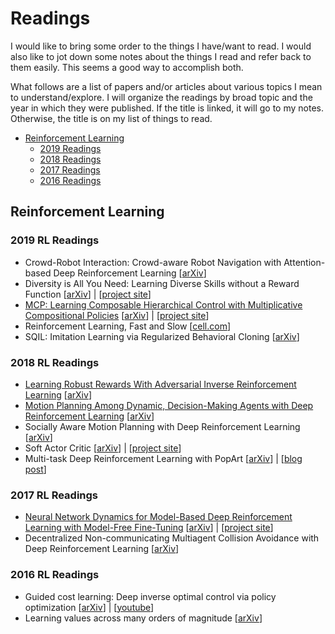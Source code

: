 # Readings

I would like to bring some order to the things I have/want to read. I would also like to jot down some notes about the things I read and refer back to them easily. This seems a good way to accomplish both.

What follows are a list of papers and/or articles about various topics I mean to understand/explore. I will organize the readings by broad topic and the year in which they were published. If the title is linked, it will go to my notes. Otherwise, the title is on my list of things to read.

- [Reinforcement Learning](#reinforcement-learning)
    - [2019 Readings](#2019-rl-readings)
    - [2018 Readings](#2018-rl-readings)
    - [2017 Readings](#2017-rl-readings)
    - [2016 Readings](#2016-rl-readings)

## Reinforcement Learning

### 2019 RL Readings

- Crowd-Robot Interaction: Crowd-aware Robot Navigation with Attention-based Deep Reinforcement Learning [[arXiv](https://arxiv.org/abs/1809.08835)]
- Diversity is All You Need: Learning Diverse Skills without a Reward Function [[arXiv](https://arxiv.org/abs/1802.06070)] | [[project site](https://sites.google.com/view/diayn/)]
- [MCP: Learning Composable Hierarchical Control with Multiplicative Compositional Policies](https://github.com/liamondrop/readings/blob/master/reinforcement-learning/multiplicative-compositional-policies.md) [[arXiv](https://arxiv.org/abs/1905.09808)] | [[project site](https://xbpeng.github.io/projects/MCP/)]
- Reinforcement Learning, Fast and Slow [[cell.com](https://www.cell.com/trends/cognitive-sciences/fulltext/S1364-6613(19)30061-0)]
- SQIL: Imitation Learning via Regularized Behavioral Cloning [[arXiv](https://arxiv.org/abs/1905.11108)]

### 2018 RL Readings

- [Learning Robust Rewards With Adversarial Inverse Reinforcement Learning](https://github.com/liamondrop/readings/blob/master/reinforcement-learning/learning-robust-rewards-with-adversarial-inverse-reinforcement-learning.md) [[arXiv](https://arxiv.org/abs/1710.11248)]
- [Motion Planning Among Dynamic, Decision-Making Agents with Deep Reinforcement Learning](https://github.com/liamondrop/readings/blob/master/reinforcement-learning/motion-planning-among-dynamic-decision-making-agents-with-deep-reinforcement-learning.md) [[arXiv](https://arxiv.org/abs/1805.01956)]
- Socially Aware Motion Planning with Deep Reinforcement Learning [[arXiv](https://arxiv.org/abs/1703.08862)]
- Soft Actor Critic [[arXiv](https://arxiv.org/abs/1801.01290)] | [[project site](https://sites.google.com/view/soft-actor-critic)]
- Multi-task Deep Reinforcement Learning with PopArt [[arXiv](https://arxiv.org/abs/1809.04474)] | [[blog post](https://deepmind.com/blog/article/preserving-outputs-precisely-while-adaptively-rescaling-targets)]

### 2017 RL Readings

- [Neural Network Dynamics for Model-Based Deep Reinforcement Learning with Model-Free Fine-Tuning](https://github.com/liamondrop/readings/blob/master/reinforcement-learning/neural-network-dynamics-for-model-based-drl.md) [[arXiv](https://arxiv.org/abs/1708.02596)] | [[project site](https://sites.google.com/view/mbmf)]
- Decentralized Non-communicating Multiagent Collision Avoidance
with Deep Reinforcement Learning [[arXiv](https://arxiv.org/abs/1609.07845)]

### 2016 RL Readings

- Guided cost learning: Deep inverse optimal control via policy optimization [[arXiv](https://arxiv.org/abs/1603.00448)] | [[youtube](https://www.youtube.com/watch?v=d9DlQSJQAoI)]
- Learning values across many orders of magnitude [[arXiv](https://arxiv.org/abs/1602.07714)]